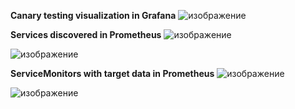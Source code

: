 **Canary testing visualization in Grafana**
![изображение](https://github.com/user-attachments/assets/5fd1d526-c983-46ea-81e9-f38f07bb0a11)




**Services discovered in Prometheus**
![изображение](https://github.com/user-attachments/assets/57c5cb9f-2c09-45a9-90ba-a35e54d926e9)

![изображение](https://github.com/user-attachments/assets/a7a30ae9-aa5b-4fa9-bcde-f56f19fb2661)



**ServiceMonitors with target data in Prometheus**
![изображение](https://github.com/user-attachments/assets/0b3e5c59-f73b-4be3-81d6-1eb0100b673b)

![изображение](https://github.com/user-attachments/assets/ed9b193b-183d-4507-97c4-f41de1ca1979)
